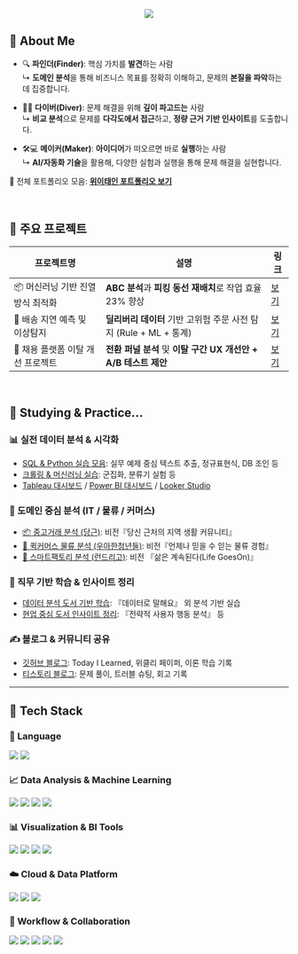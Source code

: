 <!-- Header -->
<div align="center">
  <img src="https://capsule-render.vercel.app/api?type=waving&color=gradient&height=280&section=header&text=안녕하세요,%20데이터%20분석가%20위이태인입니다!&fontSize=35&fontAlignY=40" />
</div>

<!-- Body -->
<div>

## 👋 About Me

- 🔍 **파인더(Finder)**: 핵심 가치를 **발견**하는 사람  
  ↳ **도메인 분석**을 통해 비즈니스 목표를 정확히 이해하고, 문제의 **본질을 파악**하는 데 집중합니다.

- 🏄‍♂️ **다이버(Diver)**: 문제 해결을 위해 **깊이 파고드는** 사람  
  ↳ **비교 분석**으로 문제를 **다각도에서 접근**하고, **정량 근거 기반 인사이트**를 도출합니다.

- 🛠️💻 **메이커(Maker)**: **아이디어**가 떠오르면 바로 **실행**하는 사람  
  ↳ **AI/자동화 기술**을 활용해, 다양한 실험과 실행을 통해 문제 해결을 실현합니다.

📌 전체 포트폴리오 모음: [**위이태인 포트폴리오 보기**](https://your-notion-link.com)

<br/>

## 📁 주요 프로젝트

| 프로젝트명 | 설명 | 링크 |
|------------|------|------|
| 📦 머신러닝 기반 진열 방식 최적화 | **ABC 분석**과 **피킹 동선 재배치**로 작업 효율 23% 향상 | [보기](https://github.com/TildaWi/project_shelving_optimization) |
| 🚚 배송 지연 예측 및 이상탐지 | **딜리버리 데이터** 기반 고위험 주문 사전 탐지 (Rule + ML + 통계) | [보기](https://github.com/TildaWi/project_delay_anomaly_detection) |
| 🧭 채용 플랫폼 이탈 개선 프로젝트 | **전환 퍼널 분석** 및 **이탈 구간 UX 개선안 + A/B 테스트 제안** | [보기](https://github.com/TildaWi/project_job_funnel_analysis) |


<br/>

## 🧪 Studying & Practice...

### 📊 실전 데이터 분석 & 시각화

- [SQL & Python 실습 모음](https://github.com/your-id/sql-python-practice): 실무 예제 중심 텍스트 추출, 정규표현식, DB 조인 등
- [크롤링 & 머신러닝 실습](https://github.com/your-id/ml-study): 군집화, 분류기 실험 등
- [Tableau 대시보드](https://github.com/your-id/tableau-dashboard) / [Power BI 대시보드](https://github.com/your-id/powerbi-report) / [Looker Studio](https://github.com/your-id/looker-demo)


### 🏪 도메인 중심 분석 (IT / 물류 / 커머스)

- [📦 중고거래 분석 (당근)](https://github.com/your-id/project_fulfillment_pattern): 비전『당신 근처의 지역 생활 커뮤니티』  
- [🛵 퀵커머스 물류 분석 (우아한청년들)](https://github.com/your-id/project_manager_performance): 비전『언제나 믿을 수 읻는 물류 경험』
- [🧺 스마트팩토리 분석 (런드리고)](https://github.com/your-id/project_scm_kpi_anomaly): 비전 『삶은 계속된다(Life Goes ​On)』


### 📘 직무 기반 학습 & 인사이트 정리

- [데이터 분석 도서 기반 학습](https://github.com/your-id/book-retail-analysis): 『데이터로 말해요』 외 분석 기반 실습
- [현업 중심 도서 인사이트 정리](https://github.com/your-id/book-logistics-insights): 『전략적 사용자 행동 분석』 등
  

### ✍️ 블로그 & 커뮤니티 공유

- [깃허브 블로그](https://tildawi.github.io/): Today I Learned, 위클리 페이퍼, 이론 학습 기록
- [티스토리 블로그](https://tildawi.tistory.com/): 문제 풀이, 트러블 슈팅, 회고 기록


---

## 🧱 Tech Stack

### 🐍 Language    
<img src="https://img.shields.io/badge/Python-3776AB?style=flat-square&logo=Python&logoColor=white"/>
<img src="https://img.shields.io/badge/SQL-4479A1?style=flat-square&logo=MySQL&logoColor=white"/>

### 📈 Data Analysis & Machine Learning  
<img src="https://img.shields.io/badge/Pandas-150458?style=flat-square&logo=pandas&logoColor=white"/>
<img src="https://img.shields.io/badge/Numpy-013243?style=flat-square&logo=numpy&logoColor=white"/>
<img src="https://img.shields.io/badge/Scikit--Learn-F7931E?style=flat-square&logo=scikit-learn&logoColor=white"/>
<img src="https://img.shields.io/badge/XGBoost-FF6600?style=flat-square&logo=xgboost&logoColor=white"/>

### 📊 Visualization & BI Tools  
<img src="https://img.shields.io/badge/Tableau-E97627?style=flat-square&logo=Tableau&logoColor=white"/>
<img src="https://img.shields.io/badge/Power%20BI-F2C811?style=flat-square&logo=PowerBI&logoColor=white"/>
<img src="https://img.shields.io/badge/Looker%20Studio-4285F4?style=flat-square&logo=Looker&logoColor=white"/>
<img src="https://img.shields.io/badge/Redash-FF5C57?style=flat-square&logo=redash&logoColor=white"/>

### ☁️ Cloud & Data Platform  
<img src="https://img.shields.io/badge/Google%20Cloud-4285F4?style=flat-square&logo=google-cloud&logoColor=white"/>
<img src="https://img.shields.io/badge/BigQuery-669DF6?style=flat-square&logo=google-cloud&logoColor=white"/>
<img src="https://img.shields.io/badge/Cloud%20Storage-F9AB00?style=flat-square&logo=google-cloud&logoColor=white"/>

### 🔄 Workflow & Collaboration  
<img src="https://img.shields.io/badge/Airflow-017CEE?style=flat-square&logo=apache-airflow&logoColor=white"/>
<img src="https://img.shields.io/badge/Slack-4A154B?style=flat-square&logo=Slack&logoColor=white"/>
<img src="https://img.shields.io/badge/Notion-000000?style=flat-square&logo=Notion&logoColor=white"/>
<img src="https://img.shields.io/badge/Jira-0052CC?style=flat-square&logo=Jira&logoColor=white"/>
<img src="https://img.shields.io/badge/GitHub-181717?style=flat-square&logo=GitHub&logoColor=white"/>

</div>
